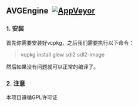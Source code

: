 ## AVGEngine&nbsp;&nbsp;[![AppVeyor](https://img.shields.io/appveyor/ci/gscience/avgengine.svg?label=Windows)](https://ci.appveyor.com/project/GScience/avgengine)
### 1. 安装
首先你需要安装好vcpkg，之后我们需要执行以下命令：
>vcpkg install glew sdl2 sdl2-image

然后如果没有问题就可以正常的编译了。
### 2. 注意
本项目遵循GPL许可证